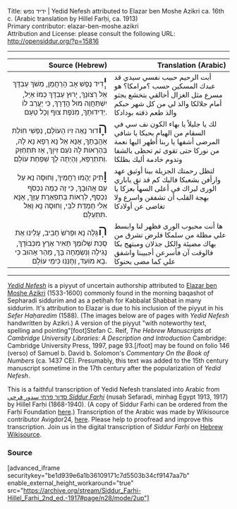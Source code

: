 <html>
<head></head>
<body>
Title: ידיד נפש | Yedid Nefesh attributed to Elazar ben Moshe Azikri ca. 16th c. (Arabic translation by Hillel Farḥi, ca. 1913)<br />
Primary contributor: elazar-ben-moshe.azikri<br />
Attribution and License: please consult the following URL: <a href="http://opensiddur.org/?p=15816">http://opensiddur.org/?p=15816</a>
<p />
<hr />

<table style="margin-left: auto;margin-right: auto;" class="draggable">
<thead><tr><th id="a1" style="text-align: right;">Source (Hebrew)</th><th style="text-align: right;">Translation (Arabic)</th></tr></thead>
<tbody>
<tr><td style="vertical-align:top;" width="46%">
<div class="liturgy" style="text-align: right;"><span lang="he">
<span style="font-size: xx-large;">יְ</span>דִיד נֶפֶשׁ אָב הָרַחֲמָן,    
מְשֹׁךְ עַבְדָּךְ אֶל רְצוֹנָךְ,
יָרוּץ עַבְדָּךְ כְּמוֹ אַיָּל,    
יִשְׁתַּחֲוֶה מוּל הֲדָרָךְ,
כִּי יֶעֱרַב לוֹ יְדִידוּתָךְ,    
מִנֹּפֶת צוּף וְכָל טַעַם.
</span></div></td>

<td style="vertical-align:top;" width="53%"><div class="arabic"><span lang="ar">
أبت الرحيم حبيب نفسي سيدي   
قد عبدك المسكين حسب ؟مرامكا؟
هو مسرع مثل الغزال أخالقي   
بتخشع يجثو أمام جلالكا
والذ لي من كل شهر حبكم
والذ طعم ذقته بودادكا
</span></div></td>
</tr>


<tr><td style="vertical-align:top;" width="46%">
<div class="liturgy" style="text-align: right;"><span lang="he">
<span style="font-size: xx-large;">הָ</span>דוּר נָאֶה זִיו הָעוֹלָם,    
נַפְשִׁי חוֹלַת אַהֲבָתָךְ,
אָנָּא אֵל נָא רְפָא נָא לָהּ,    
בְּהַרְאוֹת לָהּ נֹעַם זִיוָךְ,
אָז תִּתְחַזֵּק וְתִתְרַפֵּא,    
וְהָיְתָה לָךְ שִׁפְחַת עוֹלָם.
</span></div></td>

<td style="vertical-align:top;" width="53%"><div class="arabic"><span lang="ar">
لك يا جليلاً يا بهاء 
الكون نف سي في السقام من الهيام بحبكا 
يا شافي المرضى أشفها يا ربنا 
أظهر اليها نعمة من نوركا
حتى تقوى ثم تحظى بالشفا
وتدوم خادمة أليك بظلكا
</div></td>
</tr>


<tr><td style="vertical-align:top;" width="46%">
<div class="liturgy" style="text-align: right;"><span lang="he">
<span style="font-size: xx-large;">וָ</span>תִיק יֶהֱמוּ רַחֲמֶיךָ,   
וְחוּסָה נָא עַל עַם אֲהוּבָךְ,
כִּי זֶה כַמֶּה נִכְסֹף נִכְסַף,    
לִרְאוֹת בְּתִפְאֶרֶת עֻזָּךְ,
אָנָּא אֵלִי חֶמְדַּת לִבִּי,    
וְחוּסָה נָא וְאַל תִּתְעַלָּם.
</span></div></td>

<td style="vertical-align:top;" width="53%"><div class="arabic"><span lang="ar">
لتظل رحمتك الجزيلة بينا 
أوثيق عهد وارأفن بشعبكا 
فاليك كم قد تق ياباري الورى
ليراك في أعلى السهأ بعزكا 
يا بهجة القلب أن تشفقن
واسرع ولا تغاضى عن أولادكا 
</div></td>
</tr>


<tr><td style="vertical-align:top;" width="46%">
<div class="liturgy" style="text-align: right;"><span lang="he">
<span style="font-size: xx-large;">הִ</span>גָּלֶה נָא וּפְרֹשׂ חָבִיב,    
עָלֵינוּ אֶת סֻכַּת שְׁלוֹמֶךָ
תָּאִיר אֶרֶץ מִכְּבוֹדָךְ,    
נָגִילָה וְנִשְׂמְחָה בָּךְ,
מַהֵר אָהוּב כִּי בָא מוֹעֵד,  
וְחָנֵּנִוּ כִּימֵי עוֹלָם.
</span></div></td>

<td style="vertical-align:top;" width="53%"><div class="arabic"><span lang="ar">
ها أنت محبوب الورى فظهر لنا 
وابسط علي مظلة من سلمكا
فلرض تشرق من بهاك مضيئة
والكل جذلان ومبتهج بكا 
فالوقت آن فأسرعن أجبيبنا 
واشفق علي كما مضى بحنوكا
</div></td>
</tr>
</tbody></table>

<hr />

<a href="http://en.wikipedia.org/wiki/Yedid_Nefesh"><em>Yedid Nefesh</em></a> is a piyyut of uncertain authorship attributed to <a href="https://en.wikipedia.org/wiki/Elazar_ben_Moshe_Azikri">Elazar ben Moshe Azikri</a> (1533-1600) commonly found in the morning baqashot of Sepharadi siddurim and as a petiḥah for Kabbalat Shabbat in many siddurim. It's attribution to Elazar is due to his inclusion of the piyyut in his <em>Sefer Haḥaredim</em> (1588). (The images below are of pages with <em>Yedid Nefesh</em> handwritten by Azikri.) A version of the piyyut "with noteworthy text, spelling and pointing"[foot]Stefan C. Reif, <em>The Hebrew Manuscripts at Cambridge University Libraries: A Description and Introduction</em> Cambridge: Cambridge University Press, 1997, page 93.[/foot] may be found on folio 146 (verso) of Samuel b. David b. Solomon's <em>Commentary On the Book of Numbers</em> (ca. 1437 CE). Presumably, this text was added to the 15th century manuscript sometime in the 17th century after the popularization of <em>Yedid Nefesh</em>.

This is a faithful transcription of Yedid Nefesh translated into Arabic from <a href="https://archive.org/details/Siddur_Farhi-Hillel_Farhi_2nd_ed.-1917">סדור פרחי سدور فرحي <em>Siddur Farḥi</em></a> (nusaḥ Sefaradi, minhag Egypt 1913, 1917) by Hillel Farḥi (1868-1940). (A copy of Siddur Farhi can be ordered from the Farḥi Foundation <a href="https://www.createspace.com/pub/simplesitesearch.search.do?sitesearch_query=siddur+farhi&sitesearch_type=STORE">here</a>.) Transcription of the Arabic was made by Wikisource contributor Avigdor24, <a href="https://he.wikisource.org/wiki/עמוד:Siddur_Farḥi_(1917)_by_Hillel_Farḥi,_Nusaḥ_Sefaradi,_Minhag_Egypt.pdf/28">here</a>. Please help to proofread and improve this transcription. Join us in the digital transcription of <em>Siddur Farḥi</em> on <a href="https://he.wikisource.org/wiki/מפתח:Siddur_Farḥi_(1917)_by_Hillel_Farḥi,_Nusaḥ_Sefaradi,_Minhag_Egypt.pdf">Hebrew Wikisource</a>.

<h3>Source</h3>

[advanced_iframe securitykey="be1d939e6a1b36109171c7d5503b34cf9147aa7b" enable_external_height_workaround="true" src="https://archive.org/stream/Siddur_Farhi-Hillel_Farhi_2nd_ed.-1917#page/n28/mode/2up"]

</body>
</html>